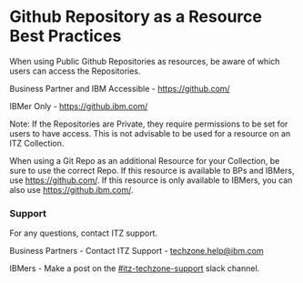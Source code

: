 # Github Repository as a Resource Best Practices

When using Public Github Repositories as resources, be aware of which users can access the Repositories.

Business Partner and IBM Accessible - https://github.com/

IBMer Only - https://github.ibm.com/

Note: If the Repositories are Private, they require permissions to be set for users to have access. This is not advisable to be used for a resource on an ITZ Collection.

When using a Git Repo as an additional Resource for your Collection, be sure to use the correct Repo. If this resource is available to BPs and IBMers, use https://github.com/. If this resource is only available to IBMers, you can also use https://github.ibm.com/.




### Support

For any questions, contact ITZ support.

Business Partners - Contact ITZ Support - techzone.help@ibm.com

IBMers - Make a post on the [#itz-techzone-support](https://ibm-dte.slack.com/archives/C0124J683GW) slack channel.
